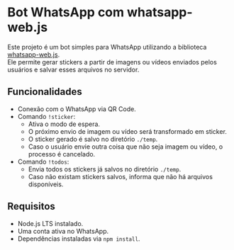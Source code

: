 # Bot WhatsApp com whatsapp-web.js

Este projeto é um bot simples para WhatsApp utilizando a biblioteca [whatsapp-web.js](https://github.com/pedroslopez/whatsapp-web.js).  
Ele permite gerar stickers a partir de imagens ou vídeos enviados pelos usuários e salvar esses arquivos no servidor.  

## Funcionalidades

- Conexão com o WhatsApp via QR Code.  
- Comando `!sticker`:  
  - Ativa o modo de espera.  
  - O próximo envio de imagem ou vídeo será transformado em sticker.  
  - O sticker gerado é salvo no diretório `./temp`.  
  - Caso o usuário envie outra coisa que não seja imagem ou vídeo, o processo é cancelado.  
- Comando `!todos`:  
  - Envia todos os stickers já salvos no diretório `./temp`.  
  - Caso não existam stickers salvos, informa que não há arquivos disponíveis.   

## Requisitos

- Node.js LTS instalado.  
- Uma conta ativa no WhatsApp.  
- Dependências instaladas via `npm install`.  
